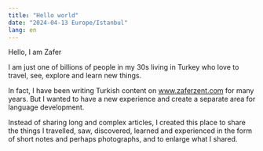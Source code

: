```yaml
---
title: "Hello world"
date: "2024-04-13 Europe/Istanbul"
lang: en
---
```


Hello, I am Zafer 

I am just one of billions of people in my 30s living in Turkey who love to travel, see, explore and learn new things. 

In fact, I have been writing Turkish content on www.zaferzent.com for many years. But I wanted to have a new experience and create a separate area for language development.

Instead of sharing long and complex articles, I created this place to share the things I travelled, saw, discovered, learned and experienced in the form of short notes and perhaps photographs, and to enlarge what I shared.